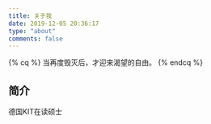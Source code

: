 ```yaml
---
title: 关于我
date: 2019-12-05 20:36:17
type: "about"
comments: false
---
```

{% cq %}
当再度毁灭后，才迎来渴望的自由。
{% endcq %}
## 简介
德国KIT在读硕士
